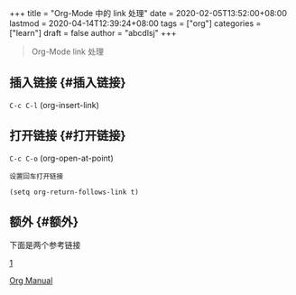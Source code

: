 +++
title = "Org-Mode 中的 link 处理"
date = 2020-02-05T13:52:00+08:00
lastmod = 2020-04-14T12:39:24+08:00
tags = ["org"]
categories = ["learn"]
draft = false
author = "abcdlsj"
+++

> Org-Mode link 处理

<!--more-->


## 插入链接 {#插入链接}

`C-c C-l` (org-insert-link)


## 打开链接 {#打开链接}

`C-c C-o` (org-open-at-point)

`设置回车打开链接`

```elisp
(setq org-return-follows-link t)
```


## 额外 {#额外}

下面是两个参考链接

[1](https://brantou.github.io/2017/03/21/just-try/)

[Org Manual](https://orgmode.org/org.html#Hyperlinks)
